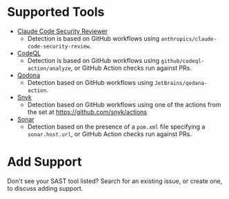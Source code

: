 # Supported Tools
* [Claude Code Security Reviewer](https://github.com/anthropics/claude-code-security-review)
  * Detection is based on GitHub workflows using `anthropics/claude-code-security-review`.
* [CodeQL](https://docs.github.com/code-security/code-scanning/enabling-code-scanning/configuring-default-setup-for-code-scanning)
  * Detection is based on GitHub workflows using `github/codeql-action/analyze`, or GitHub Action checks run against PRs.
* [Qodona](https://github.com/JetBrains/qodana-action)
  * Detection based on GitHub workflows using `JetBrains/qodana-action`.
* [Snyk](https://github.com/snyk/actions)
  * Detection based on GitHub workflows using one of the actions from the set at https://github.com/snyk/actions
* [Sonar](https://docs.sonarsource.com/sonarqube/latest/setup-and-upgrade/overview/)
  * Detection based on the presence of a `pom.xml` file specifying a `sonar.host.url`, or GitHub Action checks run against PRs.

# Add Support

Don't see your SAST tool listed? 
Search for an existing issue, or create one, to discuss adding support.
